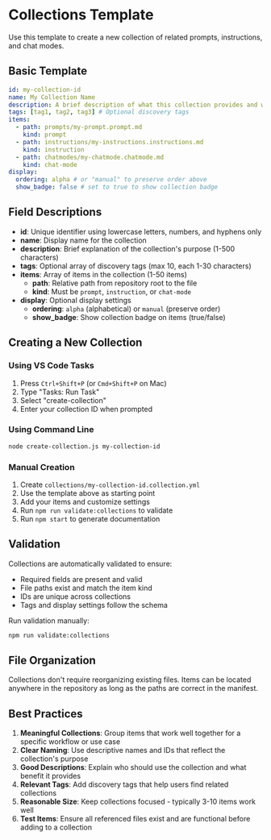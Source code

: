 # Collections Template

Use this template to create a new collection of related prompts, instructions, and chat modes.

## Basic Template

```yaml
id: my-collection-id
name: My Collection Name
description: A brief description of what this collection provides and who should use it.
tags: [tag1, tag2, tag3] # Optional discovery tags
items:
  - path: prompts/my-prompt.prompt.md
    kind: prompt
  - path: instructions/my-instructions.instructions.md  
    kind: instruction
  - path: chatmodes/my-chatmode.chatmode.md
    kind: chat-mode
display:
  ordering: alpha # or "manual" to preserve order above
  show_badge: false # set to true to show collection badge
```

## Field Descriptions

- **id**: Unique identifier using lowercase letters, numbers, and hyphens only
- **name**: Display name for the collection
- **description**: Brief explanation of the collection's purpose (1-500 characters)
- **tags**: Optional array of discovery tags (max 10, each 1-30 characters)
- **items**: Array of items in the collection (1-50 items)
  - **path**: Relative path from repository root to the file
  - **kind**: Must be `prompt`, `instruction`, or `chat-mode`
- **display**: Optional display settings
  - **ordering**: `alpha` (alphabetical) or `manual` (preserve order)
  - **show_badge**: Show collection badge on items (true/false)

## Creating a New Collection

### Using VS Code Tasks
1. Press `Ctrl+Shift+P` (or `Cmd+Shift+P` on Mac)
2. Type "Tasks: Run Task"
3. Select "create-collection"
4. Enter your collection ID when prompted

### Using Command Line
```bash
node create-collection.js my-collection-id
```

### Manual Creation
1. Create `collections/my-collection-id.collection.yml`
2. Use the template above as starting point
3. Add your items and customize settings
4. Run `npm run validate:collections` to validate
5. Run `npm start` to generate documentation

## Validation

Collections are automatically validated to ensure:
- Required fields are present and valid
- File paths exist and match the item kind
- IDs are unique across collections
- Tags and display settings follow the schema

Run validation manually:
```bash
npm run validate:collections
```

## File Organization

Collections don't require reorganizing existing files. Items can be located anywhere in the repository as long as the paths are correct in the manifest.

## Best Practices

1. **Meaningful Collections**: Group items that work well together for a specific workflow or use case
2. **Clear Naming**: Use descriptive names and IDs that reflect the collection's purpose
3. **Good Descriptions**: Explain who should use the collection and what benefit it provides
4. **Relevant Tags**: Add discovery tags that help users find related collections
5. **Reasonable Size**: Keep collections focused - typically 3-10 items work well
6. **Test Items**: Ensure all referenced files exist and are functional before adding to a collection
